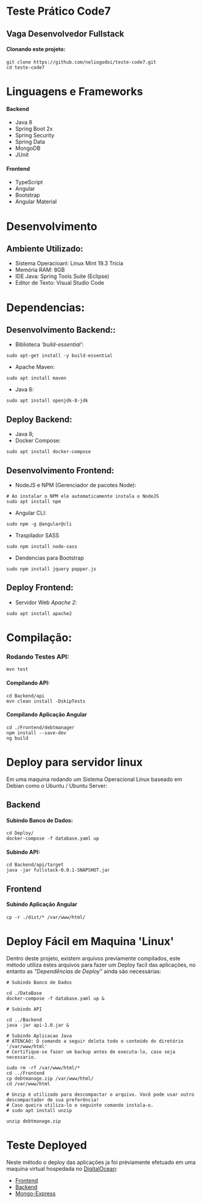# Teste Prático Code7
## Vaga Desenvolvedor Fullstack

#### Clonando este projeto:
```shell
git clone https://github.com/neliogodoi/teste-code7.git
cd teste-code7
```

# Linguagens e Frameworks
#### Backend
* Java 8
* Spring Boot 2x
* Spring Security
* Spring Data
* MongoDB
* JUnit

#### Frontend
* TypeScript
* Angular
* Bootstrap
* Angular Material


# Desenvolvimento
## Ambiente Utilizado:
* Sistema Operacioanl: Linux Mint 19.3 Tricia
* Memória RAM: 8GB
* IDE Java: Spring Tools Suite (Eclipse)
* Editor de Texto: Visual Studio Code

# Dependencias:

## Desenvolvimento Backend::

* Biblioteca *'build-essential'*:
```shell
sudo apt-get install -y build-essential
```
* Apache Maven: 
```shell
sudo apt install maven
```
* Java 8:
```shell
sudo apt install openjdk-8-jdk
```
## Deploy Backend:
* Java 8;
* Docker Compose: 
```shell
sudo apt install docker-compose
```
## Desenvolvimento Frontend:

* NodeJS e NPM (Gerenciador de pacotes Node):
```shell
# Ao instalar o NPM ele automaticamente instala o NodeJS
sudo apt install npm
```
* Angular CLI:
```shell
sudo npm -g @angular@cli
```
* Traspilador SASS
```shell
sudo npm install node-sass
```
* Dendencias para Bootstrap
```shell
sudo npm install jquery popper.js
```
## Deploy Frontend:

* Servidor Web *Apache 2*:
```shell
sudo apt install apache2
```
# Compilação:

### Rodando Testes API:
```shell
mvn test
```
#### Compilando API:
```shell
cd Backend/api
mvn clean install -DskipTests
```
#### Compilando Aplicação Angular
```shell
cd ./Frontend/debtmanager
npm install --save-dev
ng build
```
# Deploy para servidor linux
Em uma maquina rodando um Sistema Operacional Linux baseado em Debian como o Ubuntu / Ubuntu Server:

## Backend
#### Subindo Banco de Dados:
```shell
cd Deploy/
docker-compose -f database.yaml up
```
#### Subindo API:
```shell
cd Backend/api/target
java -jar fullstack-0.0.1-SNAPSHOT.jar
```

## Frontend
#### Subindo Aplicação Angular
```shell
cp -r ./dist/* /var/www/html/
```

# Deploy Fácil em Maquina 'Linux'

Dentro deste projeto, existem arquivos previamente compilados, este método utiliza estes arquivos para fazer um Deploy facil das aplicações, no entanto as *"Dependências de Deploy"* ainda são necessárias:

```shell
# Subindo Banco de Dados

cd ./DataBase
docker-compose -f database.yaml up &

# Subindo API

cd ../Backend
java -jar api-1.0.jar &

# Subindo Aplicacao Java
# ATENCAO: O comando a seguir deleta todo o conteúdo do diretório '/var/www/html'
# Certifique-se fazer um backup antes de executa-lo, caso seja necessario.

sudo rm -rf /var/www/html/*
cd ../Frontend
cp debtmanage.zip /var/www/html/
cd /var/www/html

# Unzip é utilizado para descompactar o arquivo. Você pode usar outro descompactador de sua preferência!
# Caso queira utiliza-lo o seguinte comando instala-o.
# sudo apt install unzip 

unzip debtmanage.zip
```

# Teste Deployed
Neste método o deploy das aplicações ja foi préviamente efetuado em uma maquina virtual hospedada no [DigitalOcean](https://www.digitalocean.com/):

* [Frontend](http://64.225.7.21/)
* [Backend](http://64.225.7.21:8080)
* [Mongo-Express](http://64.225.7.21:8081)
